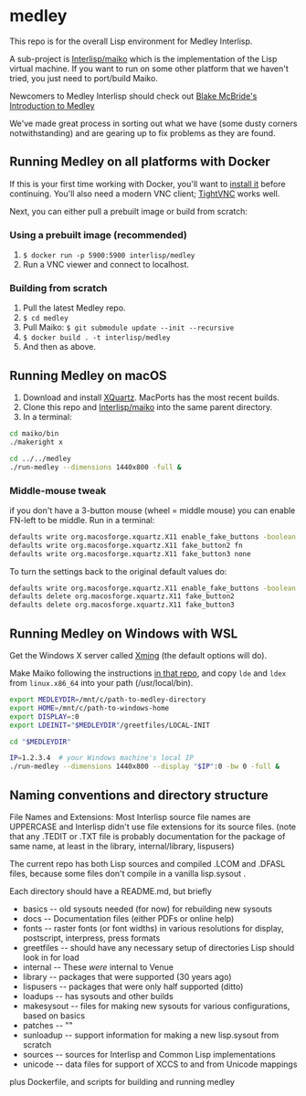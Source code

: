 # medley 
This repo is for the overall Lisp environment for Medley Interlisp.

A sub-project is [Interlisp/maiko](https://github.com/Interlisp/maiko) which is the implementation of the Lisp virtual machine. If you want to run on some other platform that we haven't tried, you just need to port/build Maiko.

Newcomers to Medley Interlisp should check out [Blake McBride's Introduction to Medley](https://github.com/Interlisp/medley-intro)

We've made great process in sorting out what we have (some dusty corners notwithstanding) and are gearing up to fix problems as they are found.

## Running Medley on all platforms with Docker

If this is your first time working with Docker, you'll want to [install it](https://docs.docker.com/get-docker/) before continuing. You'll also need a modern VNC client; [TightVNC](https://www.tightvnc.com/) works well.

Next, you can either pull a prebuilt image or build from scratch:

### Using a prebuilt image (recommended)

1. `$ docker run -p 5900:5900 interlisp/medley`
2. Run a VNC viewer and connect to localhost.

### Building from scratch

1. Pull the latest Medley repo.
2. `$ cd medley`
3. Pull Maiko: `$ git submodule update --init --recursive`
4. `$ docker build . -t interlisp/medley`
5. And then as above.


## Running Medley on macOS

1. Download and install [XQuartz](https://www.xquartz.org/releases/). MacPorts has the most recent builds.
2. Clone this repo and [Interlisp/maiko](https://github.com/Interlisp/maiko) into the same parent directory.
3. In a terminal:
```sh
cd maiko/bin
./makeright x

cd ../../medley
./run-medley --dimensions 1440x800 -full &
```

### Middle-mouse tweak

if you don't have a 3-button mouse (wheel = middle mouse)
you can enable FN-left to be middle. Run in a terminal:

```sh
defaults write org.macosforge.xquartz.X11 enable_fake_buttons -boolean true
defaults write org.macosforge.xquartz.X11 fake_button2 fn
defaults write org.macosforge.xquartz.X11 fake_button3 none
```

To turn the settings back to the original default values do:

```sh
defaults write org.macosforge.xquartz.X11 enable_fake_buttons -boolean false
defaults delete org.macosforge.xquartz.X11 fake_button2
defaults delete org.macosforge.xquartz.X11 fake_button3
```


## Running Medley on Windows with WSL

Get the Windows X server called [Xming](https://sourceforge.net/projects/xming/) (the default options will do).

Make Maiko following the instructions [in that repo](https://github.com/Interlisp/maiko), and 
copy `lde` and `ldex` from `linux.x86_64` into your path (/usr/local/bin).

```sh
export MEDLEYDIR=/mnt/c/path-to-medley-directory
export HOME=/mnt/c/path-to-windows-home
export DISPLAY=:0
export LDEINIT="$MEDLEYDIR"/greetfiles/LOCAL-INIT

cd "$MEDLEYDIR"

IP=1.2.3.4  # your Windows machine's local IP
./run-medley --dimensions 1440x800 --display "$IP":0 -bw 0 -full &
```

## Naming conventions and directory structure

File Names and Extensions: Most Interlisp source file names are
UPPERCASE and Interlisp didn't use file extensions for its source
files.  (note that any .TEDIT or .TXT file is probably documentation
for the package of same name, at least in the library,
internal/library, lispusers)

The current repo has both Lisp sources and compiled .LCOM and .DFASL
files, because some files don't compile in a vanilla lisp.sysout .

Each directory should have a README.md, but briefly
- basics -- old sysouts needed (for now) for rebuilding new sysouts
- docs -- Documentation files (either PDFs or online help)
- fonts -- raster fonts (or font widths) in various resolutions for display, postscript, interpress, press formats
- greetfiles -- should have any necessary setup of directories Lisp should look in for load
- internal -- These _were_ internal to Venue
- library  -- packages that were supported (30 years ago)
- lispusers -- packages that were only half supported (ditto)
- loadups   -- has sysouts and other builds
- makesysout -- files for making new sysouts for various configurations, based on basics
- patches -- ""
- sunloadup --  support information for making a new lisp.sysout from scratch
- sources   -- sources for Interlisp and Common Lisp implementations
- unicode  -- data files for support of XCCS to and from Unicode mappings

plus
   Dockerfile, and scripts for building and running medley
